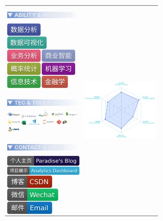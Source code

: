<table width="100%" cellspacing="0" border="0">

  <thead></thead>

  <tbody>
    <tr>
      <td id="text-area" width="50%">
        <p style="font-size:18px; color:#eaeaee; background-image:linear-gradient(to right, rgba(60, 112, 198, 0.8),rgba(60, 112, 198, 0.2), rgba(60, 112, 198, 0));">
        <b> ▼ ABILITY & INTERESTS</b>
        </p>
        <img src="https://raw.githubusercontent.com/Paradiseeee/Paradiseeee.github.io/main/_includes/about/readme-assets/flat-style/text/-数据分析-4455aa.svg">
        <img src="https://raw.githubusercontent.com/Paradiseeee/Paradiseeee.github.io/main/_includes/about/readme-assets/flat-style/text/-数据可视化-33aa99.svg">
        <img src="https://raw.githubusercontent.com/Paradiseeee/Paradiseeee.github.io/main/_includes/about/readme-assets/flat-style/text/-业务分析-ee5577.svg">
        <img src="https://raw.githubusercontent.com/Paradiseeee/Paradiseeee.github.io/main/_includes/about/readme-assets/flat-style/text/-商业智能-8899cc.svg">
        <img src="https://raw.githubusercontent.com/Paradiseeee/Paradiseeee.github.io/main/_includes/about/readme-assets/flat-style/text/-概率统计-99aa33.svg">
        <img src="https://raw.githubusercontent.com/Paradiseeee/Paradiseeee.github.io/main/_includes/about/readme-assets/flat-style/text/-机器学习-881199.svg">
        <img src="https://raw.githubusercontent.com/Paradiseeee/Paradiseeee.github.io/main/_includes/about/readme-assets/flat-style/text/-信息技术-33aa44.svg">
        <img src="https://raw.githubusercontent.com/Paradiseeee/Paradiseeee.github.io/main/_includes/about/readme-assets/flat-style/text/-金融学-cc5544.svg">
        <br/>
        <br/>
        <p style="font-size:18px; color:#eaeaee; background-image:linear-gradient(to right, rgba(60, 112, 198, 0.8),rgba(60, 112, 198, 0.2), rgba(60, 112, 198, 0));">
        <b> ▼ TEC & TOOLS</b>
        </p>
        <img width="18%" src="https://raw.githubusercontent.com/Paradiseeee/Paradiseeee.github.io/main/_includes/about/readme-assets/itom-style/R.svg">
        <img width="20%" src="https://raw.githubusercontent.com/Paradiseeee/Paradiseeee.github.io/main/_includes/about/readme-assets/itom-style/tableau.svg">
        <img width="18%" src="https://raw.githubusercontent.com/Paradiseeee/Paradiseeee.github.io/main/_includes/about/readme-assets/itom-style/mysql-ar21.svg">
        <img width="18%" src="https://raw.githubusercontent.com/Paradiseeee/Paradiseeee.github.io/main/_includes/about/readme-assets/itom-style/python-ar21.svg">
        <img width="18%" src="https://raw.githubusercontent.com/Paradiseeee/Paradiseeee.github.io/main/_includes/about/readme-assets/itom-style/mongodb-ar21.svg">
        <img width="18%" src="https://raw.githubusercontent.com/Paradiseeee/Paradiseeee.github.io/main/_includes/about/readme-assets/itom-style/microsoft_powerbi-ar21.svg">
        <img width="7%" src="https://raw.githubusercontent.com/Paradiseeee/Paradiseeee.github.io/main/_includes/about/readme-assets/itom-style/Excel.svg">
        <img width="18%" src="https://raw.githubusercontent.com/Paradiseeee/Paradiseeee.github.io/main/_includes/about/readme-assets/itom-style/visualstudio_code-ar21.svg">
        <img width="18%" src="https://raw.githubusercontent.com/Paradiseeee/Paradiseeee.github.io/main/_includes/about/readme-assets/itom-style/jupyter-ar21.svg">
        <img width="18%" src="https://raw.githubusercontent.com/Paradiseeee/Paradiseeee.github.io/main/_includes/about/readme-assets/itom-style/git-scm-ar21.svg">
        <img width="18%" src="https://raw.githubusercontent.com/Paradiseeee/Paradiseeee.github.io/main/_includes/about/readme-assets/itom-style/linux-ar21.svg">
        <br/>
        <br/>
        <p style="font-size:18px; color:#eaeaee; background-image:linear-gradient(to right, rgba(60, 112, 198, 0.8),rgba(60, 112, 198, 0.2), rgba(60, 112, 198, 0));">
        <b> ▼ CONTACT & LINKS</b>
        </p>
        <a href="https://paradiseeee.gitee.io/blog" target="__blank"><img src="https://raw.githubusercontent.com/Paradiseeee/Paradiseeee.github.io/main/_includes/about/readme-assets/links/githubpages.svg"></a>
        <a href="https://paradiseeee.gitee.io/AnalyticsDashboard" target="__blank"><img src="https://raw.githubusercontent.com/Paradiseeee/Paradiseeee.github.io/main/_includes/about/readme-assets/links/project.svg"></a>
        <a href="https://blog.csdn.net/weixin_41311624" target="__blank"><img src="https://raw.githubusercontent.com/Paradiseeee/Paradiseeee.github.io/main/_includes/about/readme-assets/links/csdn.svg"></a>
        <a href="https://paradiseeee.gitee.io/blog/page-assets/wechat-qrcode.jpg" target="__blank"><img src="https://raw.githubusercontent.com/Paradiseeee/Paradiseeee.github.io/main/_includes/about/readme-assets/links/wechat.svg"></a>
        <a href="mailto:paradise-yang@outlook.com?subject=From Paradise%27s Blog" target="__blank"><img src="https://raw.githubusercontent.com/Paradiseeee/Paradiseeee.github.io/main/_includes/about/readme-assets/links/email.svg"></a>
      </td>
      <td id="img-area" width="50%">
        <img src="https://raw.githubusercontent.com/Paradiseeee/Paradiseeee.github.io/main/_includes/about/readme-assets/radar_transparent.png">
      </td>
    </tr>
  <tbody>

</table>
